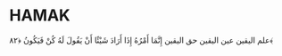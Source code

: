 # HAMAK
علم الیقین  عین الیقین  حق الیقین إِنَّمَا أَمْرُهُ إِذَا أَرَادَ شَيْئًا أَنْ يَقُولَ لَهُ كُنْ فَيَكُونُ ﴿۸۲﴾
